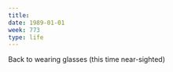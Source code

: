 ```yaml
---
title:
date: 1989-01-01
week: 773
type: life
---
```


Back to wearing glasses (this time near-sighted)

